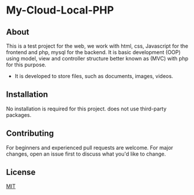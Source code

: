 # My-Cloud-Local-PHP

## About
This is a test project for the web, we work with html, css, Javascript for the frontend and php, mysql for the backend. 
It is basic development (OOP) using model, view and controller structure better known as (MVC) with php for this purpose.
- It is developed to store files, such as documents, images, videos.

## Installation
No installation is required for this project. does not use third-party packages.

## Contributing
For beginners and experienced pull requests are welcome. For major changes, open an issue first to discuss what you'd like to change.

## License
[MIT](https://choosealicense.com/licenses/mit/)
